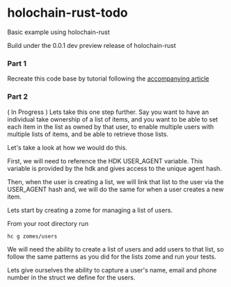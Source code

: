 # holochain-rust-todo

Basic example using holochain-rust

Build under the 0.0.1 dev preview release of holochain-rust

### Part 1

Recreate this code base by tutorial following the [accompanying article](https://hackmd.io/jwdkYitQQGCJX3THfxO-2A#)

### Part 2

( In Progress )
Lets take this one step further. Say you want to have an individual take ownership of a list of items, and you want to be able to set each item in the list as owned by that user, to enable multiple users with multiple lists of items, and be able to retrieve those lists.

Let's take a look at how we would do this.

First, we will need to reference the HDK USER_AGENT variable.
This variable is provided by the hdk and gives access to the unique agent hash.

Then, when the user is creating a list, we will link that list to the user via the USER_AGENT hash and, we will do the same for when a user creates a new item.

Lets start by creating a zome for managing a list of users.

From your root directory run

`hc g zomes/users`

We will need the ability to create a list of users and add users to that list, so follow the same patterns as you did for the lists zome and run your tests.

Lets give ourselves the ability to capture a user's name, email and phone number in the struct we define for the users.
